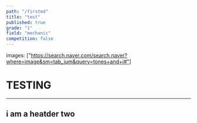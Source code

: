 ```yaml
---
path: "/firstmd"
title: "test"
published: true
grade: "1"
field: "mechanic"
competition: false
---
```

images: ["https://search.naver.com/search.naver?where=image&sm=tab_jum&query=tones+and+i#"]
<h1>TESTING</h1>
<hr>
<h2> i am a heatder two </h2>
